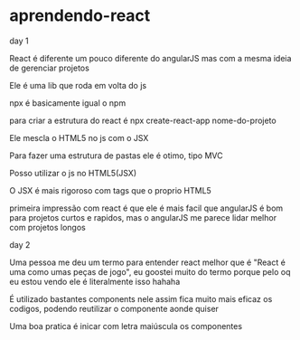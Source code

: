 # aprendendo-react

day 1 

React é diferente um pouco diferente do angularJS mas com a mesma ideia de gerenciar projetos

Ele é uma lib que roda em volta do js

npx é basicamente igual o npm

para criar a estrutura do react é npx create-react-app nome-do-projeto

Ele mescla o HTML5 no js com o JSX

Para fazer uma estrutura de pastas ele é otimo, tipo MVC

Posso utilizar o js no HTML5(JSX)

O JSX é mais rigoroso com tags que o proprio HTML5

primeira impressão com react é que ele é mais facil que angularJS é bom para projetos curtos e rapidos, mas o angularJS me parece lidar melhor com projetos longos

day 2

Uma pessoa me deu um termo para entender react melhor que é "React é uma como umas peças de jogo", eu goostei muito do termo porque pelo oq eu estou vendo ele é literalmente isso hahaha 

É utilizado bastantes components nele assim fica muito mais eficaz os codigos, podendo reutilizar o componente aonde quiser

Uma boa pratica é inicar com letra maiúscula os componentes